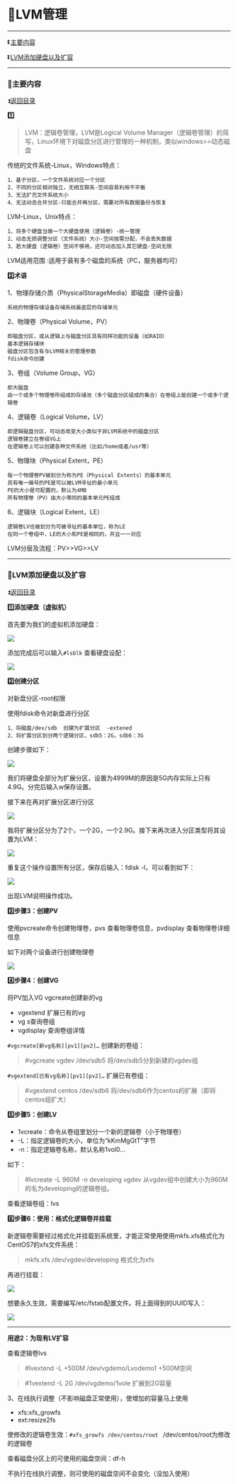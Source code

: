 <b id='t'></b>

# :jack_o_lantern:LVM管理 #

***

:arrow_double_down:[主要内容](#a1)

:arrow_double_down:[LVM添加硬盘以及扩容](#a1)

***

<b id='a1'></b>

### :beginner:主要内容 ###

:arrow_double_up:[返回目录](#t)

**:one:**

>LVM：逻辑卷管理，LVM是Logical Volume Manager（逻辑卷管理）的简写，Linux环境下对磁盘分区进行管理的一种机制，类似windows>>动态磁盘

传统的文件系统-Linux，Windows特点：

```
1、基于分区，一个文件系统对应一个分区
2、不同的分区相对独立，无相互联系-空间容易利用不平衡
3、无法扩充文件系统大小
4、无法动态合并分区-只能合并再分区，需要对所有数据备份与恢复
```

LVM-Linux，Unix特点：

```
1、将多个硬盘当做一个大硬盘使用（逻辑卷）-统一管理
2、动态无损调整分区（文件系统）大小-空间按需分配，不会丢失数据
3、若大硬盘（逻辑卷）空间不够用，还可动态加入其它硬盘-空间无限
```

LVM适用范围 :适用于装有多个磁盘的系统（PC，服务器均可）

**:two:术语**

1、物理存储介质（PhysicalStorageMedia）即磁盘（硬件设备）

```
系统的物理存储设备存储系统最底层的存储单元
```

2、物理卷（Physical Volume，PV）

```
即磁盘分区，或从逻辑上与磁盘分区具有同样功能的设备（如RAID）
基本逻辑存储块
磁盘分区包含有与LVM相关的管理参数
fdisk命令创建
```

3、卷组（Volume Group，VG）

```
即大磁盘
由一个或多个物理卷所组成的存储池（多个磁盘分区组成的集合）在卷组上能创建一个或多个逻辑卷
```

4、逻辑卷（Logical Volume，LV）

```
即逻辑磁盘分区，可动态改变大小类似于非LVM系统中的磁盘分区
逻辑卷建立在卷组VG上
在逻辑卷上可以创建各种文件系统（比如/home或者/usr等）
```

5、物理块（Physical Extent，PE）

```
每一个物理卷PV被划分为称为PE（Physical Extents）的基本单元
具有唯一编号的PE是可以被LVM寻址的最小单元
PE的大小是可配置的，默认为4MB
所有物理卷（PV）由大小等同的基本单元PE组成
```

6、逻辑块（Logical Extent，LE）

```
逻辑卷LV也被划分为可被寻址的基本单位，称为LE
在同一个卷组中，LE的大小和PE是相同的，并且一一对应
```

LVM分层及流程：PV>>VG>>LV

***

<b id='a2'></b>

### :beginner:LVM添加硬盘以及扩容 ###

:arrow_double_up:[返回目录](#t)


**:one:添加硬盘（虚拟机）**

首先要为我们的虚拟机添加硬盘：

![](https://github.com/Lumnca/Linux/blob/master/Img/a14.png)

添加完成后可以输入`#lsblk` 查看硬盘设配：

![](https://github.com/Lumnca/Linux/blob/master/Img/a15.png)

**:two:创建分区**

对新盘分区-root权限

使用fdisk命令对新盘进行分区

```
1、将磁盘/dev/sdb  创建为扩展分区  -extened
2、将扩展分区划分两个逻辑分区，sdb5：2G，sdb6：3G
```

创建步骤如下：

![](https://github.com/Lumnca/Linux/blob/master/Img/a16.png)

我们将硬盘全部分为扩展分区，设置为4999M的原因是5G内存实际上只有4.9G。分完后输入w保存设置。

接下来在再对扩展分区进行分区

![](https://github.com/Lumnca/Linux/blob/master/Img/a17.png)

我将扩展分区分为了2个，一个2G，一个2.9G。接下来再次进入分区类型将其设置为LVM：

![](https://github.com/Lumnca/Linux/blob/master/Img/a18.png)

重复这个操作设置所有分区，保存后输入：fdisk -l，可以看到如下：

![](https://github.com/Lumnca/Linux/blob/master/Img/a19.png)

出现LVM说明操作成功。

**:three:步骤3：创建PV**

使用pvcreate命令创建物理卷，pvs 查看物理卷信息，pvdisplay 查看物理卷详细信息

如下对两个设备进行创建物理卷

![](https://github.com/Lumnca/Linux/blob/master/Img/20.png)

**:four:步骤4：创建VG**

将PV加入VG vgcreate创建新的vg

* vgextend    扩展已有的vg 
* vg          s查询卷组
* vgdisplay   查询卷组详情

`#vgcreate[新vg名称][pv1][pv2]…` 创建新的卷组：

>#vgcreate vgdev /dev/sdb5      将/dev/sdb5分到新建的vgdev组

`#vgextend[已有vg名称][pv1][pv2]…`  扩展已有卷组：

>#vgextend centos /dev/sdb6        将/dev/sdb6作为centos的扩展（即将centos组扩大）

**:five:步骤5：创建LV**

* 1vcreate：命令从卷组里划分一个新的逻辑卷（小于物理卷）
* -L：指定逻辑卷的大小，单位为“kKmMgGtT”字节
* -n：指定逻辑卷名称，默认名称1vol0…

如下：

>#lvcreate -L 960M -n developing vgdev            从vgdev组中创建大小为960M的名为developing的逻辑卷组。

查看逻辑卷组：lvs


**:six:步骤6：使用：格式化逻辑卷并挂载**

新逻辑卷需要经过格式化并挂载到系统里，才能正常使用使用mkfs.xfs格式化为CentOS7的xfs文件系统：

>mkfs.xfs /dev/vgdev/developing        格式化为xfs

再进行挂载：

![](https://github.com/Lumnca/Linux/blob/master/Img/a21.png)

想要永久生效，需要编写/etc/fstab配置文件。将上面得到的UUID写入：

![](https://github.com/Lumnca/Linux/blob/master/Img/a22.png)

***

**用途2：为现有LV扩容**

查看逻辑卷lvs

>#lvextend -L +500M  /dev/vgdemo/Lvodemo1  +500M空间

>#1vextend -L 2G   /dev/vgdemo/1vole   扩展到2G容量

3、在线执行调整（不影响磁盘正常使用），使增加的容量马上使用

* xfs:xfs_growfs
* ext:resize2fs

使修改的逻辑卷生效：`#xfs_growfs /dev/centos/root `  /dev/centos/root为修改的逻辑卷

查看磁盘分区上的可使用的磁盘空间：df-h

不执行在线执行调整，则可使用的磁盘空间不会变化（没加入使用）










